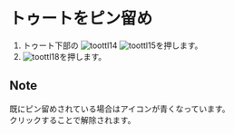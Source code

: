 # トゥートをピン留め

1. トゥート下部の ![toottl14](https://dl.thedesk.top/media/toottl14.PNG) ![toottl15](https://dl.thedesk.top/media/toottl15.PNG)を押します。
2. ![toottl18](https://dl.thedesk.top/media/toottl18.PNG)を押します。

## Note

既にピン留めされている場合はアイコンが青くなっています。  
クリックすることで解除されます。

